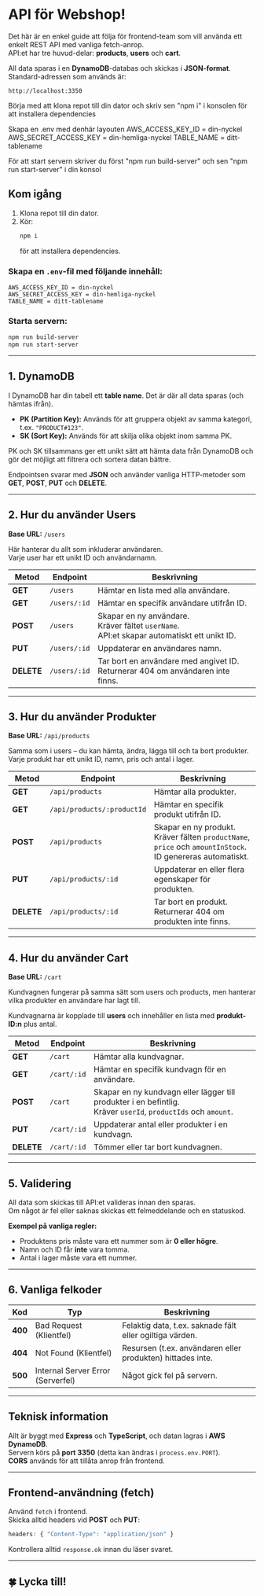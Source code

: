 # API för Webshop!

Det här är en enkel guide att följa för frontend-team som vill använda ett enkelt REST API med vanliga fetch-anrop.  
API:et har tre huvud-delar: **products**, **users** och **cart**.

All data sparas i en **DynamoDB**-databas och skickas i **JSON-format**.  
Standard-adressen som används är:  
```
http://localhost:3350
```

Börja med att klona repot till din dator och skriv sen "npm i" i konsolen för att installera dependencies

Skapa en .env med denhär layouten
AWS_ACCESS_KEY_ID = din-nyckel
AWS_SECRET_ACCESS_KEY = din-hemliga-nyckel
TABLE_NAME = ditt-tablename

För att start servern skriver du först "npm run build-server" och sen "npm run start-server" i din konsol

## Kom igång

1. Klona repot till din dator.  
2. Kör:
   ```bash
   npm i
   ```
   för att installera dependencies.

### Skapa en `.env`-fil med följande innehåll:
```
AWS_ACCESS_KEY_ID = din-nyckel
AWS_SECRET_ACCESS_KEY = din-hemliga-nyckel
TABLE_NAME = ditt-tablename
```

### Starta servern:
```bash
npm run build-server
npm run start-server
```

---

## 1. DynamoDB

I DynamoDB har din tabell ett **table name**. Det är där all data sparas (och hämtas ifrån).

- **PK (Partition Key):** Används för att gruppera objekt av samma kategori, t.ex. `"PRODUCT#123"`.
- **SK (Sort Key):** Används för att skilja olika objekt inom samma PK.

PK och SK tillsammans ger ett unikt sätt att hämta data från DynamoDB och gör det möjligt att filtrera och sortera datan bättre.

Endpointsen svarar med **JSON** och använder vanliga HTTP-metoder som **GET**, **POST**, **PUT** och **DELETE**.

---

## 2. Hur du använder Users

**Base URL:** `/users`

Här hanterar du allt som inkluderar användaren.  
Varje user har ett unikt ID och användarnamn.

| Metod | Endpoint | Beskrivning |
|--------|-----------|-------------|
| **GET** | `/users` | Hämtar en lista med alla användare. |
| **GET** | `/users/:id` | Hämtar en specifik användare utifrån ID. |
| **POST** | `/users` | Skapar en ny användare. <br> Kräver fältet `userName`. <br> API:et skapar automatiskt ett unikt ID. |
| **PUT** | `/users/:id` | Uppdaterar en användares namn. |
| **DELETE** | `/users/:id` | Tar bort en användare med angivet ID. <br> Returnerar 404 om användaren inte finns. |

---

## 3. Hur du använder Produkter

**Base URL:** `/api/products`

Samma som i users – du kan hämta, ändra, lägga till och ta bort produkter.  
Varje produkt har ett unikt ID, namn, pris och antal i lager.

| Metod | Endpoint | Beskrivning |
|--------|-----------|-------------|
| **GET** | `/api/products` | Hämtar alla produkter. |
| **GET** | `/api/products/:productId` | Hämtar en specifik produkt utifrån ID. |
| **POST** | `/api/products` | Skapar en ny produkt. <br> Kräver fälten `productName`, `price` och `amountInStock`. <br> ID genereras automatiskt. |
| **PUT** | `/api/products/:id` | Uppdaterar en eller flera egenskaper för produkten. |
| **DELETE** | `/api/products/:id` | Tar bort en produkt. <br> Returnerar 404 om produkten inte finns. |

---

## 4. Hur du använder Cart

**Base URL:** `/cart`

Kundvagnen fungerar på samma sätt som users och products, men hanterar vilka produkter en användare har lagt till.

Kundvagnarna är kopplade till **users** och innehåller en lista med **produkt-ID:n** plus antal.

| Metod | Endpoint | Beskrivning |
|--------|-----------|-------------|
| **GET** | `/cart` | Hämtar alla kundvagnar. |
| **GET** | `/cart/:id` | Hämtar en specifik kundvagn för en användare. |
| **POST** | `/cart` | Skapar en ny kundvagn eller lägger till produkter i en befintlig. <br> Kräver `userId`, `productIds` och `amount`. |
| **PUT** | `/cart/:id` | Uppdaterar antal eller produkter i en kundvagn. |
| **DELETE** | `/cart/:id` | Tömmer eller tar bort kundvagnen. |

---

## 5. Validering

All data som skickas till API:et valideras innan den sparas.  
Om något är fel eller saknas skickas ett felmeddelande och en statuskod.

**Exempel på vanliga regler:**
- Produktens pris måste vara ett nummer som är **0 eller högre**.  
- Namn och ID får **inte** vara tomma.  
- Antal i lager måste vara ett nummer.

---

## 6. Vanliga felkoder

| Kod | Typ | Beskrivning |
|------|------|-------------|
| **400** | Bad Request (Klientfel) | Felaktig data, t.ex. saknade fält eller ogiltiga värden. |
| **404** | Not Found (Klientfel) | Resursen (t.ex. användaren eller produkten) hittades inte. |
| **500** | Internal Server Error (Serverfel) | Något gick fel på servern. |

---

## Teknisk information

Allt är byggt med **Express** och **TypeScript**, och datan lagras i **AWS DynamoDB**.  
Servern körs på **port 3350** (detta kan ändras i `process.env.PORT`).  
**CORS** används för att tillåta anrop från frontend.

---

## Frontend-användning (fetch)

Använd `fetch` i frontend.  
Skicka alltid headers vid **POST** och **PUT**:
```js
headers: { "Content-Type": "application/json" }
```

Kontrollera alltid `response.ok` innan du läser svaret.

---

## 🍀 Lycka till!

